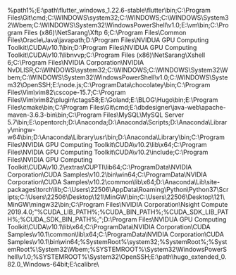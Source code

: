 %path1%;E:\path\flutter_windows_1.22.6-stable\flutter\bin;C:\Program Files\Git\cmd;C:\WINDOWS\system32;C:\WINDOWS;C:\WINDOWS\System32\Wbem;C:\WINDOWS\System32\WindowsPowerShell\v1.0\;E:\vm\bin\;C:\Program Files (x86)\NetSarang\Xftp 6\;C:\Program Files\Common Files\Oracle\Java\javapath;D:\Program Files\NVIDUA GPU Computing Toolkit\CUDA\v10.1\bin;D:\Program Files\NVIDUA GPU Computing Toolkit\CUDA\v10.1\libnvvp;C:\Program Files (x86)\NetSarang\Xshell 6\;C:\Program Files\NVIDIA Corporation\NVIDIA NvDLISR;C:\WINDOWS\system32;C:\WINDOWS;C:\WINDOWS\System32\Wbem;C:\WINDOWS\System32\WindowsPowerShell\v1.0\;C:\WINDOWS\System32\OpenSSH\;E:\node.js\;C:\ProgramData\chocolatey\bin;C:\Program Files\Vim\vim82\cscope-15.7;C:\Program Files\Vim\vim82\plugin\ctags58;E:\Goland;E:\BLOG\Hugo\bin;E:\Program Files\cmake\bin;C:\Program Files\Git\cmd;E:\dbdesigner\java-web\apache-maven-3.6.3-bin\bin;C:\Program Files\MySQL\MySQL Server 5.7\bin;E:\opentorch;D:\Anaconda;D:\Anaconda\Scripts;D:\Anaconda\Library\mingw-w64\bin;D:\Anaconda\Library\usr\bin;D:\Anaconda\Library\bin;C:\Program Files\NVIDIA GPU Computing Toolkit\CUDA\v10.2\lib\x64;C:\Program Files\NVIDIA GPU Computing Toolkit\CUDA\v10.2\include;C:\Program Files\NVIDIA GPU Computing Toolkit\CUDA\v10.2\extras\CUPTI\lib64;C:\ProgramData\NVIDIA Corporation\CUDA Samples\v10.2\bin\win64;C:\ProgramData\NVIDIA Corporation\CUDA Samples\v10.2\common\lib\x64;D:\Anaconda\Lib\site-packages\torch\lib;C:\Users\22506\AppData\Roaming\Python\Python37\Scripts;C:\Users\22506\Desktop\121\MinGW\bin;C:\Users\22506\Desktop\121\MinGW\mingw32\bin;C:\Program Files\NVIDIA Corporation\Nsight Compute 2019.4.0\;"%CUDA_LIB_PATH%;%CUDA_BIN_PATH%;%CUDA_SDK_LIB_PATH%;%CUDA_SDK_BIN_PATH%;";D:\Program Files\NVIDUA GPU Computing Toolkit\CUDA\v10.1\lib\x64;C:\ProgramData\NVIDIA Corporation\CUDA Samples\v10.1\common\lib\x64;C:\ProgramData\NVIDIA Corporation\CUDA Samples\v10.1\bin\win64;%SystemRoot%\system32;%SystemRoot%;%SystemRoot%\System32\Wbem;%SYSTEMROOT%\System32\WindowsPowerShell\v1.0\;%SYSTEMROOT%\System32\OpenSSH\;E:\path\hugo_extended_0.82.0_Windows-64bit;E:\calibre\